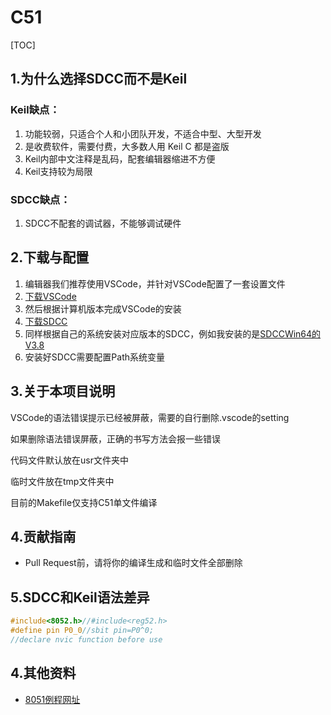 # C51

[TOC]

## 1.为什么选择SDCC而不是Keil

### Keil缺点：

1. 功能较弱，只适合个人和小团队开发，不适合中型、大型开发
2. 是收费软件，需要付费，大多数人用 Keil C 都是盗版
3. Keil内部中文注释是乱码，配套编辑器缩进不方便
4. Keil支持较为局限

### SDCC缺点：

1. SDCC不配套的调试器，不能够调试硬件

## 2.下载与配置

1. 编辑器我们推荐使用VSCode，并针对VSCode配置了一套设置文件
2. [下载VSCode](https://code.visualstudio.com/download)
3. 然后根据计算机版本完成VSCode的安装
4. [下载SDCC](https://sourceforge.net/projects/sdcc/files/)
5. 同样根据自己的系统安装对应版本的SDCC，例如我安装的是[SDCCWin64的V3.8](https://sourceforge.net/projects/sdcc/files/sdcc-win64/3.8.0/sdcc-3.8.0-x64-setup.exe/download)
6. 安装好SDCC需要配置Path系统变量

## 3.关于本项目说明

VSCode的语法错误提示已经被屏蔽，需要的自行删除.vscode的setting

如果删除语法错误屏蔽，正确的书写方法会报一些错误

代码文件默认放在usr文件夹中

临时文件放在tmp文件夹中

目前的Makefile仅支持C51单文件编译

## 4.贡献指南

- Pull Request前，请将你的编译生成和临时文件全部删除

## 5.SDCC和Keil语法差异

```c
#include<8052.h>//#include<reg52.h>
#define pin P0_0//sbit pin=P0^0;
//declare nvic function before use
```

## 4.其他资料

- [8051例程网址](https://www.pjrc.com/tech/8051/)

